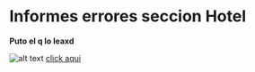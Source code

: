 <!---
    Comentarios
-->
# Informes errores seccion Hotel

**Puto el q lo leaxd**    

![alt text](https://i.pinimg.com/564x/94/91/6b/94916b728d54d414348cfd46eae0c91d.jpg)
[click aqui](/subseccion01/xd.md)